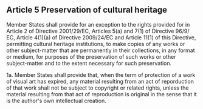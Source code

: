 ## Article 5 Preservation of cultural heritage

Member States shall provide for an exception to the rights provided for in Article 2 of Directive 2001/29/EC, Articles 5(a) and 7(1) of Directive 96/9/ EC, Article 4(1)(a) of Directive 2009/24/EC and Article 11(1) of this Directive, permitting cultural heritage institutions, to make copies of any works or other subject-matter that are permanently in their collections, in any format or medium, for purposes of the preservation of such works or other subject-matter and to the extent necessary for such preservation.

1a. Member States shall provide that, when the term of protection of a work of visual art has expired, any material resulting from an act of reporduction of that work shall not be subject to copyright or related rights, unless the material resulting from that act of reproduction is original in the sense that it is the author's own intellectual creation.
